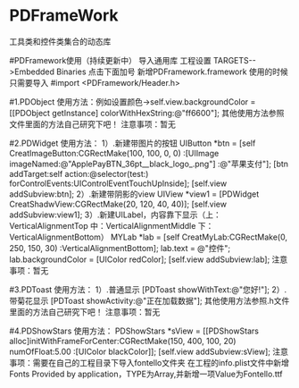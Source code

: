 # PDFrameWork
工具类和控件类集合的动态库

#PDFramework使用（持续更新中）
导入通用库 工程设置  TARGETS-->Embedded Binaries  点击下面加号 新增PDFramework.framework
使用的时候 只需要导入 #import <PDFramework/Header.h>

#1.PDObject
	使用方法：例如设置颜色->self.view.backgroundColor = [[PDObject getInstance] colorWithHexString:@"ff6600"];
	其他使用方法参照文件里面的方法自己研究下吧！
	注意事项：暂无

#2.PDWidget
	使用方法：
	1）.新建带图片的按钮
	UIButton *btn = [self CreatImageButton:CGRectMake(100, 100, 0, 0) :[UIImage imageNamed:@"ApplePayBTN_36pt__black_logo_.png"] :@"苹果支付"];
	[btn addTarget:self action:@selector(test:) forControlEvents:UIControlEventTouchUpInside];
	[self.view addSubview:btn];
	2）.新建带阴影的view
	UIView *view1 = [PDWidget CreatShadwView:CGRectMake(20, 120, 40, 40)];
	[self.view addSubview:view1];
	3）.新建UILabel，内容靠下显示（上：VerticalAlignmentTop 中：VerticalAlignmentMiddle 下：VerticalAlignmentBottom）
	MYLab *lab = [self CreatMyLab:CGRectMake(0, 250, 150, 30) :VerticalAlignmentBottom];
	lab.text = @"控件";
	lab.backgroundColor = [UIColor redColor];
	[self.view addSubview:lab];
	注意事项：暂无

#3.PDToast
	使用方法：
	1）.普通显示
	[PDToast showWithText:@"您好!"];
	2）.带菊花显示
	[PDToast showActivity:@"正在加载数据"];
	其他使用方法参照.h文件里面的方法自己研究下吧！
	注意事项：暂无

#4.PDShowStars
	使用方法：
	PDShowStars *sView = [[PDShowStars alloc]initWithFrameForCenter:CGRectMake(150, 400, 100, 20) numOfFloat:5.00 :[UIColor blackColor]];
	[self.view addSubview:sView];
	注意事项：需要在自己的工程目录下导入fontello文件夹  在工程的info.plist文件中新增Fonts Provided by application，TYPE为Array,并新增一项Value为Fontello.ttf
	
	
	


